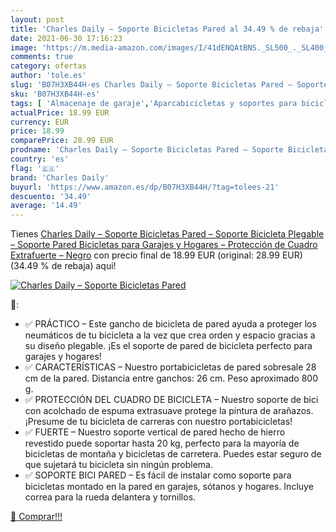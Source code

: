 ```yaml
---
layout: post
title: 'Charles Daily – Soporte Bicicletas Pared al 34.49 % de rebaja'
date: 2021-06-30 17:16:23
image: 'https://m.media-amazon.com/images/I/41dENQAtBNS._SL500_._SL400_.jpg'
comments: true
category: ofertas
author: 'tole.es'
slug: 'B07H3XB44H-es Charles Daily – Soporte Bicicletas Pared – Soporte...'
sku: 'B07H3XB44H-es'
tags: [ 'Almacenaje de garaje','Aparcabicicletas y soportes para bicicletas','Bacas y portaequipajes para vehículos','Bricolaje y herramientas','Coche y moto','Organización y almacenaje en casa','Portabicicletas','Transporte y almacenamiento','bicicleta','charles daily', ]
actualPrice: 18.99 EUR
currency: EUR
price: 18.99
comparePrice: 28.99 EUR
prodname: 'Charles Daily – Soporte Bicicletas Pared – Soporte Bicicleta Plegable – Soporte Pared Bicicletas para Garajes y Hogares – Protección de Cuadro Extrafuerte – Negro'
country: 'es'
flag: '🇪🇸'
brand: 'Charles Daily'
buyurl: 'https://www.amazon.es/dp/B07H3XB44H/?tag=tolees-21'
descuento: '34.49'
average: '14.49'
---
```


Tienes [Charles Daily – Soporte Bicicletas Pared – Soporte Bicicleta Plegable – Soporte Pared Bicicletas para Garajes y Hogares – Protección de Cuadro Extrafuerte – Negro](https://www.amazon.es/dp/B07H3XB44H/?tag=tolees-21) con precio final de  18.99 EUR (original: 28.99 EUR) (34.49 %  de rebaja) aqui!

[![Charles Daily – Soporte Bicicletas Pared](https://m.media-amazon.com/images/I/41dENQAtBNS._SL500_._SL400_.jpg)](https://www.amazon.es/dp/B07H3XB44H/?tag=tolees-21)

🔎:

- ✅ PRÁCTICO – Este gancho de bicicleta de pared ayuda a proteger los neumáticos de tu bicicleta a la vez que crea orden y espacio gracias a su diseño plegable. ¡Es el soporte de pared de bicicleta perfecto para garajes y hogares!
- ✅ CARACTERÍSTICAS – Nuestro portabicicletas de pared sobresale 28 cm de la pared. Distancia entre ganchos: 26 cm. Peso aproximado 800 g.
- ✅ PROTECCIÓN DEL CUADRO DE BICICLETA – Nuestro soporte de bici con acolchado de espuma extrasuave protege la pintura de arañazos. ¡Presume de tu bicicleta de carreras con nuestro portabicicletas!
- ✅ FUERTE – Nuestro soporte vertical de pared hecho de hierro revestido puede soportar hasta 20 kg, perfecto para la mayoría de bicicletas de montaña y bicicletas de carretera. Puedes estar seguro de que sujetará tu bicicleta sin ningún problema.
- ✅ SOPORTE BICI PARED – Es fácil de instalar como soporte para bicicletas montado en la pared en garajes, sótanos y hogares. Incluye correa para la rueda delantera y tornillos.

[🛒 Comprar!!!](https://www.amazon.es/dp/B07H3XB44H/?tag=tolees-21)
